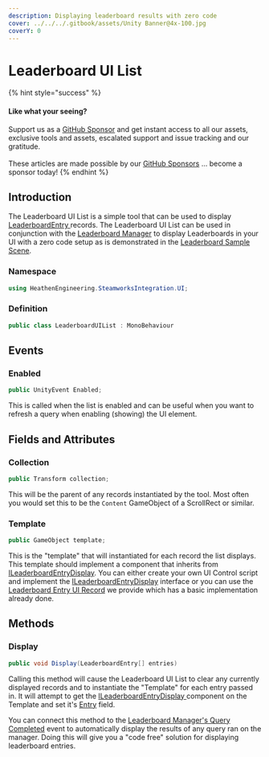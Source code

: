 ```yaml
---
description: Displaying leaderboard results with zero code
cover: ../../../.gitbook/assets/Unity Banner@4x-100.jpg
coverY: 0
---
```


# Leaderboard UI List

{% hint style="success" %}
#### Like what your seeing?

Support us as a [GitHub Sponsor](../../../become-a-sponsor/) and get instant access to all our assets, exclusive tools and assets, escalated support and issue tracking and our gratitude.\
\
These articles are made possible by our [GitHub Sponsors](../../../become-a-sponsor/) ... become a sponsor today!
{% endhint %}

## &#x20;Introduction

The Leaderboard UI List is a simple tool that can be used to display [LeaderboardEntry ](../objects/leaderboard-entry.md)records. The Leaderboard UI List can be used in conjunction with the [Leaderboard Manager](../components/leaderboard-manager.md) to display Leaderboards in your UI with a zero code setup as is demonstrated in the [Leaderboard Sample Scene](../sample-scenes/leaderboards.md).

### Namespace

```csharp
using HeathenEngineering.SteamworksIntegration.UI;
```

### Definition

```csharp
public class LeaderboardUIList : MonoBehaviour
```

## Events

### Enabled

```csharp
public UnityEvent Enabled;
```

This is called when the list is enabled and can be useful when you want to refresh a query when enabling (showing) the UI element.

## Fields and Attributes

### Collection

```csharp
public Transform collection;
```

This will be the parent of any records instantiated by the tool. Most often you would set this to be the `Content` GameObject of a ScrollRect or similar.

### Template

```csharp
public GameObject template;
```

This is the "template" that will instantiated for each record the list displays. This template should implement a component that inherits from [ILeaderboardEntryDisplay](../programming-tools/ileaderboardentrydisplay.md). You can either create your own UI Control script and implement the [ILeaderboardEntryDisplay](../programming-tools/ileaderboardentrydisplay.md) interface or you can use the [Leaderboard Entry UI Record](leaderboard-entry-ui-record.md) we provide which has a basic implementation already done.

## Methods

### Display

```csharp
public void Display(LeaderboardEntry[] entries)
```

Calling this method will cause the Leaderboard UI List to clear any currently displayed records and to instantiate the "Template" for each entry passed in. It will attempt to get the [ILeaderboardEntryDisplay ](../programming-tools/ileaderboardentrydisplay.md)component on the Template and set it's [Entry](../programming-tools/ileaderboardentrydisplay.md#entry) field.

You can connect this method to the [Leaderboard Manager's Query Completed](../components/leaderboard-manager.md#evtquerycompleted) event to automatically display the results of any query ran on the manager. Doing this will give you a "code free" solution for displaying leaderboard entries.
